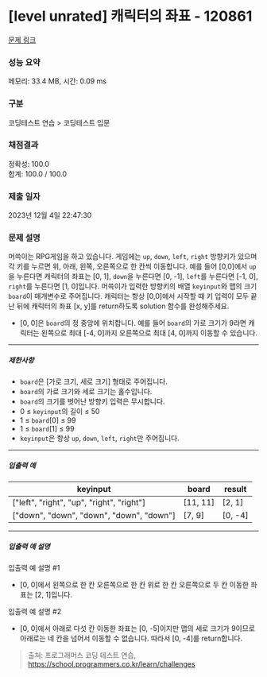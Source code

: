 # [level unrated] 캐릭터의 좌표 - 120861 

[문제 링크](https://school.programmers.co.kr/learn/courses/30/lessons/120861) 

### 성능 요약

메모리: 33.4 MB, 시간: 0.09 ms

### 구분

코딩테스트 연습 > 코딩테스트 입문

### 채점결과

정확성: 100.0<br/>합계: 100.0 / 100.0

### 제출 일자

2023년 12월 4일 22:47:30

### 문제 설명

<p>머쓱이는 RPG게임을 하고 있습니다. 게임에는 <code>up</code>, <code>down</code>, <code>left</code>, <code>right</code> 방향키가 있으며 각 키를 누르면 위, 아래, 왼쪽, 오른쪽으로 한 칸씩 이동합니다. 예를 들어 [0,0]에서 <code>up</code>을 누른다면 캐릭터의 좌표는 [0, 1], <code>down</code>을 누른다면 [0, -1], <code>left</code>를 누른다면 [-1, 0], <code>right</code>를 누른다면 [1, 0]입니다. 머쓱이가 입력한 방향키의 배열 <code>keyinput</code>와 맵의 크기 <code>board</code>이 매개변수로 주어집니다. 캐릭터는 항상 [0,0]에서 시작할 때 키 입력이 모두 끝난 뒤에 캐릭터의 좌표 [x, y]를 return하도록 solution 함수를 완성해주세요.</p>

<ul>
<li>[0, 0]은 <code>board</code>의 정 중앙에 위치합니다. 예를 들어 <code>board</code>의 가로 크기가 9라면 캐릭터는 왼쪽으로 최대 [-4, 0]까지 오른쪽으로 최대 [4, 0]까지 이동할 수 있습니다.</li>
</ul>

<hr>

<h5>제한사항</h5>

<ul>
<li><code>board</code>은 [가로 크기, 세로 크기] 형태로 주어집니다.</li>
<li><code>board</code>의 가로 크기와 세로 크기는 홀수입니다.</li>
<li><code>board</code>의 크기를 벗어난 방향키 입력은 무시합니다.</li>
<li>0 ≤ <code>keyinput</code>의 길이 ≤ 50</li>
<li>1 ≤ <code>board</code>[0]&nbsp;≤ 99</li>
<li>1 ≤ <code>board</code>[1] ≤ 99</li>
<li><code>keyinput</code>은 항상 <code>up</code>, <code>down</code>, <code>left</code>, <code>right</code>만 주어집니다.</li>
</ul>

<hr>

<h5>입출력 예</h5>
<table class="table">
        <thead><tr>
<th>keyinput</th>
<th>board</th>
<th>result</th>
</tr>
</thead>
        <tbody><tr>
<td>["left", "right", "up", "right", "right"]</td>
<td>[11, 11]</td>
<td>[2, 1]</td>
</tr>
<tr>
<td>["down", "down", "down", "down", "down"]</td>
<td>[7, 9]</td>
<td>[0, -4]</td>
</tr>
</tbody>
      </table>
<hr>

<h5>입출력 예 설명</h5>

<p>입출력 예 설명 #1</p>

<ul>
<li>[0, 0]에서 왼쪽으로 한 칸 오른쪽으로 한 칸 위로 한 칸 오른쪽으로 두 칸 이동한 좌표는 [2, 1]입니다.</li>
</ul>

<p>입출력 예 설명 #2</p>

<ul>
<li>[0, 0]에서 아래로 다섯 칸 이동한 좌표는 [0, -5]이지만 맵의 세로 크기가 9이므로 아래로는 네 칸을 넘어서 이동할 수 없습니다. 따라서 [0, -4]를 return합니다.</li>
</ul>


> 출처: 프로그래머스 코딩 테스트 연습, https://school.programmers.co.kr/learn/challenges